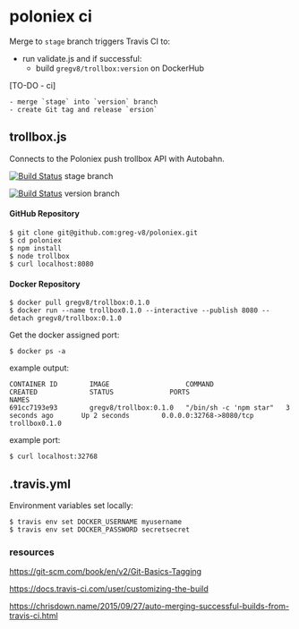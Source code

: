 # poloniex ci
Merge to `stage` branch triggers Travis CI to:
  - run validate.js and if successful:
    - build `gregv8/trollbox:version` on DockerHub

[TO-DO - ci]

    - merge `stage` into `version` branch
    - create Git tag and release `ersion`

## trollbox.js
Connects to the Poloniex push trollbox API with Autobahn.

[![Build Status](https://travis-ci.org/greg-v8/poloniex.svg?branch=stage)](https://travis-ci.org/greg-v8/poloniex) stage branch

[![Build Status](https://travis-ci.org/greg-v8/poloniex.svg?branch=version)](https://travis-ci.org/greg-v8/poloniex) version branch

#### GitHub Repository
    $ git clone git@github.com:greg-v8/poloniex.git
    $ cd poloniex
    $ npm install
    $ node trollbox
    $ curl localhost:8080

#### Docker Repository
    $ docker pull gregv8/trollbox:0.1.0
    $ docker run --name trollbox0.1.0 --interactive --publish 8080 --detach gregv8/trollbox:0.1.0

Get the docker assigned port:

    $ docker ps -a

example output:

    CONTAINER ID        IMAGE                   COMMAND                  CREATED             STATUS              PORTS                     NAMES
    691cc7193e93        gregv8/trollbox:0.1.0   "/bin/sh -c 'npm star"   3 seconds ago       Up 2 seconds        0.0.0.0:32768->8080/tcp   trollbox0.1.0

example port:

    $ curl localhost:32768

## .travis.yml
Environment variables set locally:

    $ travis env set DOCKER_USERNAME myusername
    $ travis env set DOCKER_PASSWORD secretsecret

### resources
https://git-scm.com/book/en/v2/Git-Basics-Tagging

https://docs.travis-ci.com/user/customizing-the-build

https://chrisdown.name/2015/09/27/auto-merging-successful-builds-from-travis-ci.html
